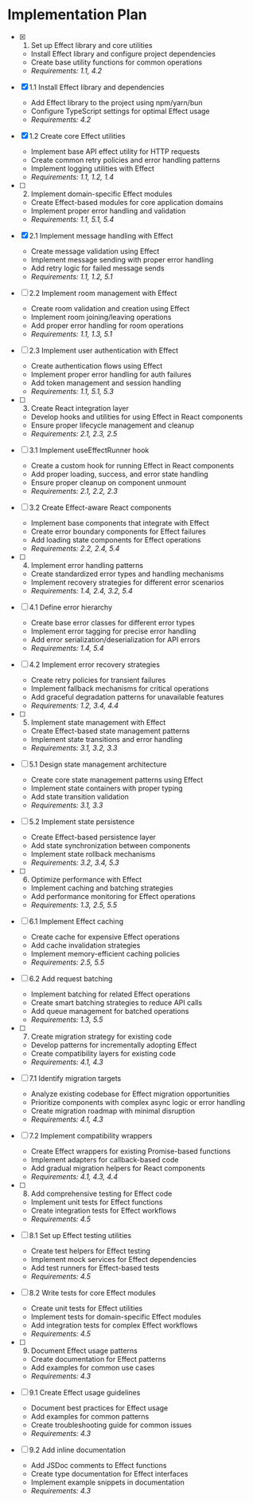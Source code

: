 # Implementation Plan

- [x] 1. Set up Effect library and core utilities
  - Install Effect library and configure project dependencies
  - Create base utility functions for common operations
  - _Requirements: 1.1, 4.2_

- [x] 1.1 Install Effect library and dependencies
  - Add Effect library to the project using npm/yarn/bun
  - Configure TypeScript settings for optimal Effect usage
  - _Requirements: 4.2_

- [x] 1.2 Create core Effect utilities
  - Implement base API effect utility for HTTP requests
  - Create common retry policies and error handling patterns
  - Implement logging utilities with Effect
  - _Requirements: 1.1, 1.2, 1.4_

- [ ] 2. Implement domain-specific Effect modules
  - Create Effect-based modules for core application domains
  - Implement proper error handling and validation
  - _Requirements: 1.1, 5.1, 5.4_

- [x] 2.1 Implement message handling with Effect
  - Create message validation using Effect
  - Implement message sending with proper error handling
  - Add retry logic for failed message sends
  - _Requirements: 1.1, 1.2, 5.1_

- [ ] 2.2 Implement room management with Effect
  - Create room validation and creation using Effect
  - Implement room joining/leaving operations
  - Add proper error handling for room operations
  - _Requirements: 1.1, 1.3, 5.1_

- [ ] 2.3 Implement user authentication with Effect
  - Create authentication flows using Effect
  - Implement proper error handling for auth failures
  - Add token management and session handling
  - _Requirements: 1.1, 5.1, 5.3_

- [ ] 3. Create React integration layer
  - Develop hooks and utilities for using Effect in React components
  - Ensure proper lifecycle management and cleanup
  - _Requirements: 2.1, 2.3, 2.5_

- [ ] 3.1 Implement useEffectRunner hook
  - Create a custom hook for running Effect in React components
  - Add proper loading, success, and error state handling
  - Ensure proper cleanup on component unmount
  - _Requirements: 2.1, 2.2, 2.3_

- [ ] 3.2 Create Effect-aware React components
  - Implement base components that integrate with Effect
  - Create error boundary components for Effect failures
  - Add loading state components for Effect operations
  - _Requirements: 2.2, 2.4, 5.4_

- [ ] 4. Implement error handling patterns
  - Create standardized error types and handling mechanisms
  - Implement recovery strategies for different error scenarios
  - _Requirements: 1.4, 2.4, 3.2, 5.4_

- [ ] 4.1 Define error hierarchy
  - Create base error classes for different error types
  - Implement error tagging for precise error handling
  - Add error serialization/deserialization for API errors
  - _Requirements: 1.4, 5.4_

- [ ] 4.2 Implement error recovery strategies
  - Create retry policies for transient failures
  - Implement fallback mechanisms for critical operations
  - Add graceful degradation patterns for unavailable features
  - _Requirements: 1.2, 3.4, 4.4_

- [ ] 5. Implement state management with Effect
  - Create Effect-based state management patterns
  - Implement state transitions and error handling
  - _Requirements: 3.1, 3.2, 3.3_

- [ ] 5.1 Design state management architecture
  - Create core state management patterns using Effect
  - Implement state containers with proper typing
  - Add state transition validation
  - _Requirements: 3.1, 3.3_

- [ ] 5.2 Implement state persistence
  - Create Effect-based persistence layer
  - Add state synchronization between components
  - Implement state rollback mechanisms
  - _Requirements: 3.2, 3.4, 5.3_

- [ ] 6. Optimize performance with Effect
  - Implement caching and batching strategies
  - Add performance monitoring for Effect operations
  - _Requirements: 1.3, 2.5, 5.5_

- [ ] 6.1 Implement Effect caching
  - Create cache for expensive Effect operations
  - Add cache invalidation strategies
  - Implement memory-efficient caching policies
  - _Requirements: 2.5, 5.5_

- [ ] 6.2 Add request batching
  - Implement batching for related Effect operations
  - Create smart batching strategies to reduce API calls
  - Add queue management for batched operations
  - _Requirements: 1.3, 5.5_

- [ ] 7. Create migration strategy for existing code
  - Develop patterns for incrementally adopting Effect
  - Create compatibility layers for existing code
  - _Requirements: 4.1, 4.3_

- [ ] 7.1 Identify migration targets
  - Analyze existing codebase for Effect migration opportunities
  - Prioritize components with complex async logic or error handling
  - Create migration roadmap with minimal disruption
  - _Requirements: 4.1, 4.3_

- [ ] 7.2 Implement compatibility wrappers
  - Create Effect wrappers for existing Promise-based functions
  - Implement adapters for callback-based code
  - Add gradual migration helpers for React components
  - _Requirements: 4.1, 4.3, 4.4_

- [ ] 8. Add comprehensive testing for Effect code
  - Implement unit tests for Effect functions
  - Create integration tests for Effect workflows
  - _Requirements: 4.5_

- [ ] 8.1 Set up Effect testing utilities
  - Create test helpers for Effect testing
  - Implement mock services for Effect dependencies
  - Add test runners for Effect-based tests
  - _Requirements: 4.5_

- [ ] 8.2 Write tests for core Effect modules
  - Create unit tests for Effect utilities
  - Implement tests for domain-specific Effect modules
  - Add integration tests for complex Effect workflows
  - _Requirements: 4.5_

- [ ] 9. Document Effect usage patterns
  - Create documentation for Effect patterns
  - Add examples for common use cases
  - _Requirements: 4.3_

- [ ] 9.1 Create Effect usage guidelines
  - Document best practices for Effect usage
  - Add examples for common patterns
  - Create troubleshooting guide for common issues
  - _Requirements: 4.3_

- [ ] 9.2 Add inline documentation
  - Add JSDoc comments to Effect functions
  - Create type documentation for Effect interfaces
  - Implement example snippets in documentation
  - _Requirements: 4.3_